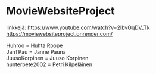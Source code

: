 # MovieWebsiteProject
linkkejä:
https://www.youtube.com/watch?v=2IbvGqDV_Tk
https://moviewebsiteproject.onrender.com/

Huhroo = Huhta Roope<br>
JanTPau = Janne Pauna<br>
JuusoKorpinen = Juuso Korpinen<br>
hunterpete2002 = Petri Kilpeläinen
